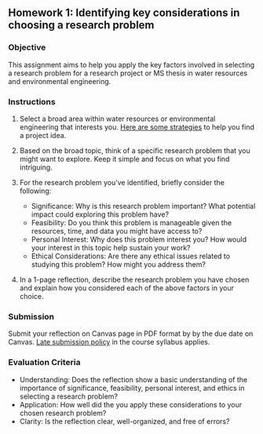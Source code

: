 ## Homework 1: Identifying key considerations in choosing a research problem

### Objective
This assignment aims to help you apply the key factors involved in selecting a research problem for a research project or MS thesis in water resources and environmental engineering.

### Instructions

1. Select a broad area within water resources or environmental engineering that interests you. [Here are some strategies](https://github.com/aselshall/rm/blob/main/M2/topics.md) to help you find a project idea.

2. Based on the broad topic, think of a specific research problem that you might want to explore. Keep it simple and focus on what you find intriguing.

3. For the research problem you’ve identified, briefly consider the following:
   - Significance: Why is this research problem important? What potential impact could exploring this problem have?
   - Feasibility: Do you think this problem is manageable given the resources, time, and data you might have access to?
   - Personal Interest: Why does this problem interest you? How would your interest in this topic help sustain your work?
   - Ethical Considerations: Are there any ethical issues related to studying this problem? How might you address them?

4. In a 1-page reflection, describe the research problem you have chosen and explain how you considered each of the above factors in your choice. 

### Submission
Submit your reflection on Canvas page in PDF format by by the due date on Canvas. [Late submission policy](https://github.com/aselshall/rm/blob/main/README.md#late-assignment-and-report-policy) in the course syllabus applies.

### Evaluation Criteria 
- Understanding: Does the reflection show a basic understanding of the importance of significance, feasibility, personal interest, and ethics in selecting a research problem?
- Application: How well did the you apply these considerations to your chosen research problem?
- Clarity: Is the reflection clear, well-organized, and free of errors?
